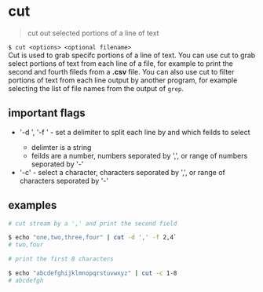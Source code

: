 # cut
> cut out selected portions of a line of text  

`$ cut <options> <optional filename>`   
Cut is used to grab specifc portions of a line of text. You can use cut to grab select portions of text from each line of a file, for example to print the second and fourth fileds from a **.csv** file. You can also use cut to filter portions of text from each line output by another program, for example selecting the list of file names from the output of `grep`.

## important flags
* '-d <delimter>', '-f <fileds>' - set a delimiter to split each line by and which feilds to select
  * delimter is a string
  * feilds are a number, numbers seporated by ',', or range of numbers seporated by '-'
* '-c' - select a character, characters seporated by ',', or range of characters seporated by '-'

## examples
``` sh
# cut stream by a ',' and print the second field

$ echo "one,two,three,four" | cut -d ',' -f 2,4`  
# two,four
```

``` sh
# print the first 8 characters 

$ echo "abcdefghijklmnopqrstuvwxyz" | cut -c 1-8
# abcdefgh
```

